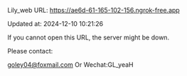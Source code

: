 Lily_web URL: https://ae6d-61-165-102-156.ngrok-free.app

Updated at: 2024-12-10 10:21:26

If you cannot open this URL, the server might be down.

Please contact: 

goley04@foxmail.com Or Wechat:GL_yeaH